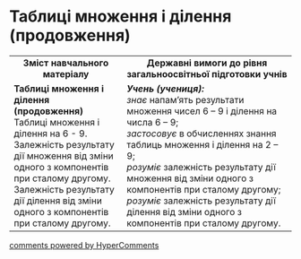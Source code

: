 <div id="hypercomments_widget" class="js-hypercomments-widget invisible"></div>

# Таблиці множення і ділення (продовження)
<table>
  <tr>
    <td width="40%" align="center"><b>Зміст навчального матеріалу<b></td>
    <td width="60%" align="center"><b>Державні вимоги до рівня загальноосвітньої підготовки учнів</b></td>
  </tr>
  <tr>
    <td width="40%" style="vertical-align:top !important;"><b>Таблиці множення і ділення (продовження)</b><br>
Таблиці множення і ділення на 6 - 9. <br>
Залежність результату дії множення від зміни одного з компонентів при сталому другому.<br>
Залежність результату дії ділення від зміни одного з компонентів при сталому другому.<br></td>
    <td width="60%" style="vertical-align:top !important;"><i><b>Учень (учениця):</i></b><br>
<i>знає</i> напам’ять результати множення чисел 6 – 9 і ділення на числа 6 – 9;<br>
<i>застосовує</i> в обчисленнях знання таблиць множення і ділення на 2 – 9;<br>
<i>розуміє</i> залежність результату дії множення від зміни одного з компонентів при сталому другому;<br>
<i>розуміє</i> залежність результату дії ділення від зміни одного з компонентів при сталому другому.<br></td>
  </tr>
</table>

<div class="js-hypercomments-container">
    <a href="http://hypercomments.com" class="hc-link" title="comments widget">comments powered by HyperComments</a>
</div>